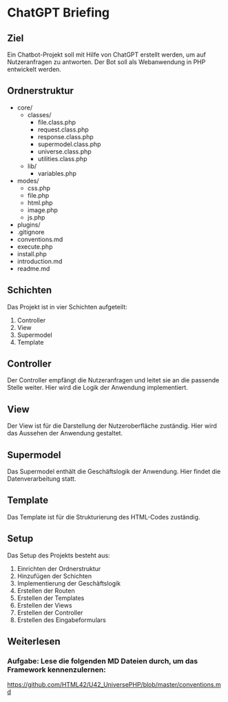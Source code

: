 # ChatGPT Briefing

## Ziel
Ein Chatbot-Projekt soll mit Hilfe von ChatGPT erstellt werden, um auf Nutzeranfragen zu antworten. Der Bot soll als Webanwendung in PHP entwickelt werden.

## Ordnerstruktur
- core/
    - classes/
        - file.class.php
        - request.class.php
        - response.class.php
        - supermodel.class.php
        - universe.class.php
        - utilities.class.php
    - lib/
        - variables.php
- modes/
    - css.php
    - file.php
    - html.php
    - image.php
    - js.php
- plugins/
- .gitignore
- conventions.md
- execute.php
- install.php
- introduction.md
- readme.md

## Schichten
Das Projekt ist in vier Schichten aufgeteilt:

1. Controller
2. View
3. Supermodel
4. Template

## Controller
Der Controller empfängt die Nutzeranfragen und leitet sie an die passende Stelle weiter. Hier wird die Logik der Anwendung implementiert.

## View
Der View ist für die Darstellung der Nutzeroberfläche zuständig. Hier wird das Aussehen der Anwendung gestaltet.

## Supermodel
Das Supermodel enthält die Geschäftslogik der Anwendung. Hier findet die Datenverarbeitung statt.

## Template
Das Template ist für die Strukturierung des HTML-Codes zuständig.

## Setup
Das Setup des Projekts besteht aus:

1. Einrichten der Ordnerstruktur
2. Hinzufügen der Schichten
3. Implementierung der Geschäftslogik
4. Erstellen der Routen
5. Erstellen der Templates
6. Erstellen der Views
7. Erstellen der Controller
8. Erstellen des Eingabeformulars

## Weiterlesen
### Aufgabe: Lese die folgenden MD Dateien durch, um das Framework kennenzulernen:
https://github.com/HTML42/U42_UniversePHP/blob/master/conventions.md
